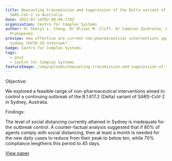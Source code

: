 ```yaml
---
title: Nowcasting transmission and suppression of the Delta variant of
  SARS-CoV-2 in Australia
date: 2021-07-14T02:00:09.178Z
organisation: Centre for Complex Systems
author: Dr Sheryl L. Chang, Dr Oliver M. Cliff, Dr Cameron Zachreson, Dr Mikhail
  Prokopenko
preview: How effective are current non-pharmaceutical interventions against the
  Sydney COVID-19 outbreak?
badge: Centre for Complex Systems
tags:
  - post
  - Centre for Complex Systems
featureImage: /img/uploads/nowcasting-transmission-and-suppression-of-the-delta-variant-of-sars-cov-2-in-australia.jpg
---
```

Objective: 

We explored a feasible range of non-pharmaceutical interventions aimed to control a continuing outbreak of the B.1.617.2 (Delta) variant of SARS-CoV-2 in Sydney, Australia.

Findings: 

The level of social distancing currently attained in Sydney is inadequate for the outbreak control. A counter-factual analysis suggested that if 80% of agents comply with social distancing, then at least a month is needed for the new daily cases to reduce from their peak to below ten, while 70% compliance lengthens this period to 45 days.


<a href="https://arxiv.org/abs/2107.06617" target="_blank">
View paper
</a>